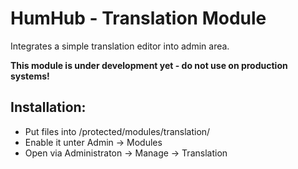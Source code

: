HumHub - Translation Module
===========================

Integrates a simple translation editor into admin area.

**This module is under development yet - do not use on production systems!**

Installation:
------------

- Put files into /protected/modules/translation/
- Enable it unter Admin -> Modules
- Open via Administraton -> Manage -> Translation
